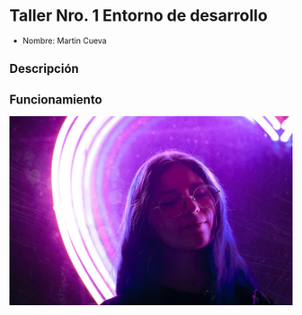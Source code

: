 
# Taller Nro. 1 Entorno de desarrollo

- Nombre: Martin Cueva


## Descripción

## Funcionamiento

![](img/woman-8035772_1280.jpg)